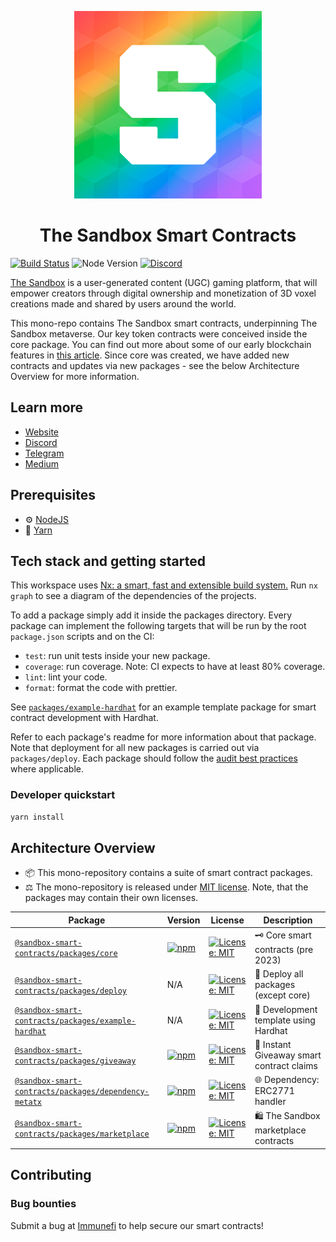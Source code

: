<p align="center"><a href="https://sandbox.game"><img width="300" title="TSB" src='brand-assets/tsb_pride.png' /></a></p>

<h1 align="center">The Sandbox Smart Contracts</h1>

<a href="https://github.com/thesandboxgame/sandbox-smart-contracts/actions"><img alt="Build Status" src="https://github.com/thesandboxgame/sandbox-smart-contracts/actions/workflows/main.yml/badge.svg"/></a>
![Node Version](https://img.shields.io/badge/node-18.x-green)
[![Discord](https://img.shields.io/discord/497312527093334036.svg?label=Discord&logo=discord)](<https://discord.gg/vAe4zvY>)

[The Sandbox](https://sandbox.game) is a user-generated content (UGC) gaming platform, that will empower creators through digital ownership and monetization of 3D voxel creations made and shared by users around the world.

This mono-repo contains The Sandbox smart contracts, underpinning The Sandbox metaverse. Our key token contracts were conceived inside the core package. You can find out more about some of our early blockchain features in [this article](https://medium.com/sandbox-game/blockchain-features-in-the-sandbox-7db91fcc615c). Since core was created, we have added new contracts and updates via new packages - see the below Architecture Overview for more information.

## Learn more

- [Website](www.sandbox.game)
- [Discord](https://discordapp.com/invite/vAe4zvY)
- [Telegram](https://t.me/sandboxgame)
- [Medium](https://medium.com/sandbox-game)

## Prerequisites

- ⚙️ [NodeJS](https://nodejs.org/)
- 🧰 [Yarn](https://yarnpkg.com/)

## Tech stack and getting started

This workspace uses [Nx: a smart, fast and extensible build system.](https://nx.dev)
Run `nx graph` to see a diagram of the dependencies of the projects.

To add a package simply add it inside the packages directory. Every package can implement the following targets that will be run by the root `package.json` scripts and on the CI:

- `test`: run unit tests inside your new package.
- `coverage`: run coverage. Note: CI expects to have at least 80% coverage.
- `lint`: lint your code.
- `format`: format the code with prettier.

See [`packages/example-hardhat`](./packages/example-hardhat) for an example template package for smart contract development with Hardhat.

Refer to each package's readme for more information about that package. Note that deployment for all new packages is carried out via `packages/deploy`.
Each package should follow the [audit best practices](./audit-best-practices.md) where applicable.

### Developer quickstart

```bash
yarn install
```

## Architecture Overview

- 📦 This mono-repository contains a suite of smart contract packages.
- ⚖️ The mono-repository is released under [MIT license](./LICENSE). Note, that the packages may contain their own licenses.

| Package                                                                               | Version                                                                                                                                                     | License                                                                                                  | Description                              |
|---------------------------------------------------------------------------------------|-------------------------------------------------------------------------------------------------------------------------------------------------------------|----------------------------------------------------------------------------------------------------------|------------------------------------------|
| [`@sandbox-smart-contracts/packages/core`](./packages/core)                           | [![npm](https://img.shields.io/npm/v/@sandbox-smart-contracts/core)](https://www.npmjs.com/package/@sandbox-smart-contracts/core)                           | [![License: MIT](https://img.shields.io/badge/License-MIT-blue.svg)](https://spdx.org/licenses/MIT.html) | 🗝️ Core smart contracts (pre 2023)        |
| [`@sandbox-smart-contracts/packages/deploy`](./packages/deploy)                       | N/A                                                                                                                                                         | [![License: MIT](https://img.shields.io/badge/License-MIT-blue.svg)](https://spdx.org/licenses/MIT.html) | 🚀 Deploy all packages (except core)      |
| [`@sandbox-smart-contracts/packages/example-hardhat`](./packages/example-hardhat)     | N/A                                                                                                                                                         | [![License: MIT](https://img.shields.io/badge/License-MIT-blue.svg)](https://spdx.org/licenses/MIT.html) | 👷 Development template using Hardhat     |
| [`@sandbox-smart-contracts/packages/giveaway`](./packages/giveaway)                   | [![npm](https://img.shields.io/npm/v/@sandbox-smart-contracts/giveaway)](https://www.npmjs.com/package/@sandbox-smart-contracts/giveaway)                   | [![License: MIT](https://img.shields.io/badge/License-MIT-blue.svg)](https://spdx.org/licenses/MIT.html) | 🎁 Instant Giveaway smart contract claims |
| [`@sandbox-smart-contracts/packages/dependency-metatx`](./packages/dependency-metatx) | [![npm](https://img.shields.io/npm/v/@sandbox-smart-contracts/dependency-metatx)](https://www.npmjs.com/package/@sandbox-smart-contracts/dependency-metatx) | [![License: MIT](https://img.shields.io/badge/License-MIT-blue.svg)](https://spdx.org/licenses/MIT.html) | 🌐 Dependency: ERC2771 handler            |
| [`@sandbox-smart-contracts/packages/marketplace`](./packages/marketplace)             | [![npm](https://img.shields.io/npm/v/@sandbox-smart-contracts/marketplace)](https://www.npmjs.com/package/@sandbox-smart-contracts/marketplace)             | [![License: MIT](https://img.shields.io/badge/License-MIT-blue.svg)](https://spdx.org/licenses/MIT.html) | 🛍️ The Sandbox marketplace contracts      |

## Contributing

### Bug bounties

Submit a bug at [Immunefi](https://immunefi.com/bounty/thesandbox/) to help secure our smart contracts!
